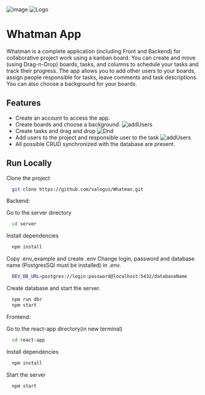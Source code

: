 ![image]([https://user-images.githubusercontent.com/112811051/215347300-40fee01b-09aa-40a9-b28b-a47aa49dea37.png](https://i.yapx.ru/VaNa0.png))
![Logo](https://i.yapx.ru/VaNa0.png)

# Whatman App

Whatman is a complete application (including Front and Backend) for collaborative project work using a kanban board. You can create and move (using Drag-n-Drop) boards, tasks, and columns to schedule your tasks and track their progress.  The app allows you to add other users to your boards, assign people responsible for tasks, leave comments and task descriptions. You can also choose a background for your boards.

## Features

- Create an account to access the app.
- Create boards and choose a background.
![addUsers](https://i.yapx.ru/VaOAD.gif)
- Create tasks and drag and drop
![Dnd](https://i.yapx.ru/VaNXA.gif)
- Add users to the project and responsible user to the task
![addUsers](https://i.yapx.ru/VaN1E.gif)
- All possible CRUD  synchronized with the database are present.



## Run Locally

Clone the project

```bash
  git clone https://github.com/valogus/Whatman.git
```
Backend:

Go to the server directory

```bash
  cd server
```

Install dependencies

```bash
  npm install
```


Copy .env_example and create .env
Change login, password and database name (PostgresSQl must be installed) in .env.
```bash
  DEV_DB_URL=postgres://login:password@localhost:5432/databaseName
```

Create database and start the server.

```bash
  npm run dbr
  npm start
```

Frontend:

Go to the react-app directory(in new terminal)

```bash
  cd react-app
```

Install dependencies

```bash
  npm install
```

Start the server
```bash
  npm start
```

